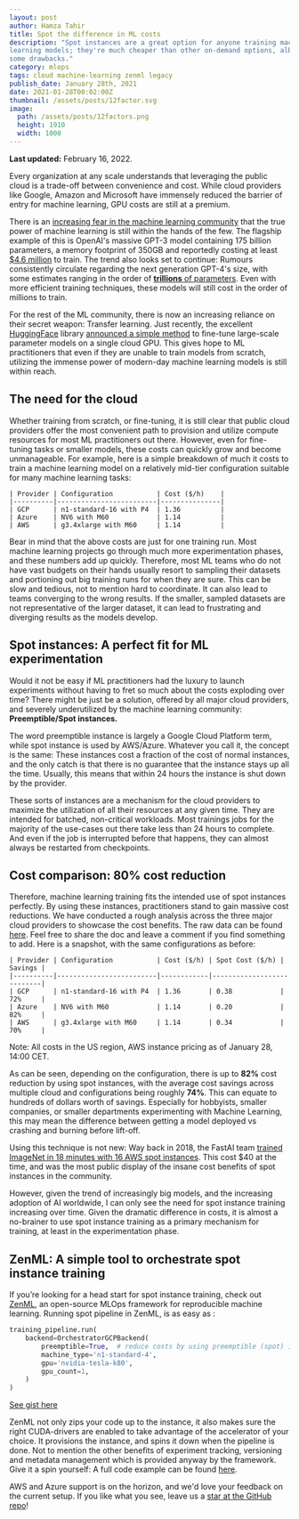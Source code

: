 ```yaml
---
layout: post
author: Hamza Tahir
title: Spot the difference in ML costs
description: "Spot instances are a great option for anyone training machine
learning models; they're much cheaper than other on-demand options, albeit with
some drawbacks."
category: mlops
tags: cloud machine-learning zenml legacy
publish_date: January 28th, 2021
date: 2021-01-28T00:02:00Z
thumbnail: /assets/posts/12factor.svg
image:
  path: /assets/posts/12factors.png
  height: 1910
  width: 1000
---
```


**Last updated:** February 16, 2022.

Every organization at any scale understands that leveraging the public cloud is
a trade-off between convenience and cost. While cloud providers like Google,
Amazon and Microsoft have immensely reduced the barrier of entry for machine
learning, GPU costs are still at a premium.

There is an
[increasing fear in the machine learning community](https://venturebeat.com/2020/06/01/ai-machine-learning-openai-gpt-3-size-isnt-everything/)
that the true power of machine learning is still within the hands of the few.
The flagship example of this is OpenAI's massive GPT-3 model containing 175
billion parameters, a memory footprint of 350GB and reportedly costing at least
[$4.6 million](https://lambdalabs.com/blog/demystifying-gpt-3/) to train. The
trend also looks set to continue: Rumours consistently circulate regarding the
next generation GPT-4's size, with some estimates ranging in the order of
[**trillions** of parameters](https://www.metaculus.com/questions/4852/how-many-parameters-will-gpt-4-have-if-it-is-released-in-billions-of-parameters/).
Even with more efficient training techniques, these models will still cost in
the order of millions to train.

For the rest of the ML community, there is now an increasing reliance on their
secret weapon: Transfer learning. Just recently, the excellent
[HuggingFace](https://huggingface.co/) library
[announced a simple method](https://twitter.com/huggingface/status/1351560093658198022)
to fine-tune large-scale parameter models on a single cloud GPU. This gives hope
to ML practitioners that even if they are unable to train models from scratch,
utilizing the immense power of modern-day machine learning models is still
within reach.

## The need for the cloud

Whether training from scratch, or fine-tuning, it is still clear that public
cloud providers offer the most convenient path to provision and utilize compute
resources for most ML practitioners out there. However, even for fine-tuning
tasks or smaller models, these costs can quickly grow and become unmanageable.
For example, here is a simple breakdown of much it costs to train a machine
learning model on a relatively mid-tier configuration suitable for many machine
learning tasks:

```
| Provider | Configuration           | Cost ($/h)    |
|----------|-------------------------|---------------|
| GCP      | n1-standard-16 with P4  | 1.36          |
| Azure    | NV6 with M60            | 1.14          |
| AWS      | g3.4xlarge with M60     | 1.14          |
```

Bear in mind that the above costs are just for one training run. Most machine
learning projects go through much more experimentation phases, and these numbers
add up quickly. Therefore, most ML teams who do not have vast budgets on their
hands usually resort to sampling their datasets and portioning out big training
runs for when they are sure. This can be slow and tedious, not to mention hard
to coordinate. It can also lead to teams converging to the wrong results. If the
smaller, sampled datasets are not representative of the larger dataset, it can
lead to frustrating and diverging results as the models develop.

## Spot instances: A perfect fit for ML experimentation

Would it not be easy if ML practitioners had the luxury to launch experiments
without having to fret so much about the costs exploding over time? There might
be just be a solution, offered by all major cloud providers, and severely
underutilized by the machine learning community: **Preemptible/Spot instances.**

The word preemptible instance is largely a Google Cloud Platform term, while
spot instance is used by AWS/Azure. Whatever you call it, the concept is the
same: These instances cost a fraction of the cost of normal instances, and the
only catch is that there is no guarantee that the instance stays up all the
time. Usually, this means that within 24 hours the instance is shut down by the
provider.

These sorts of instances are a mechanism for the cloud providers to maximize the
utilization of all their resources at any given time. They are intended for
batched, non-critical workloads. Most trainings jobs for the majority of the
use-cases out there take less than 24 hours to complete. And even if the job is
interrupted before that happens, they can almost always be restarted from
checkpoints.

## Cost comparison: 80% cost reduction

Therefore, machine learning training fits the intended use of spot instances
perfectly. By using these instances, practitioners stand to gain massive cost
reductions. We have conducted a rough analysis across the three major cloud
providers to showcase the cost benefits. The raw data can be found
[here](https://docs.google.com/spreadsheets/d/1wErQviA3sI22fh3BscO4CMJyg6w1Qqi468O1bCxUFhc/edit?usp=sharing).
Feel free to share the doc and leave a comment if you find something to add.
Here is a snapshot, with the same configurations as before:

```
| Provider | Configuration           | Cost ($/h) | Spot Cost ($/h) | Savings |
|----------|-------------------------|------------|---------------------------|
| GCP      | n1-standard-16 with P4  | 1.36       | 0.38            | 72%     |
| Azure    | NV6 with M60            | 1.14       | 0.20            | 82%     |
| AWS      | g3.4xlarge with M60     | 1.14       | 0.34            | 70%     |
```

Note: All costs in the US region, AWS instance pricing as of January 28, 14:00
CET.

As can be seen, depending on the configuration, there is up to **82%** cost
reduction by using spot instances, with the average cost savings across multiple
cloud and configurations being roughly **74%**. This can equate to hundreds of
dollars worth of savings. Especially for hobbyists, smaller companies, or
smaller departments experimenting with Machine Learning, this may mean the
difference between getting a model deployed vs crashing and burning before
lift-off.

Using this technique is not new: Way back in 2018, the FastAI team
[trained ImageNet in 18 minutes with 16 AWS spot instances](https://www.fast.ai/2018/08/10/fastai-diu-imagenet/).
This cost $40 at the time, and was the most public display of the insane cost
benefits of spot instances in the community.

However, given the trend of increasingly big models, and the increasing adoption
of AI worldwide, I can only see the need for spot instance training increasing
over time. Given the dramatic difference in costs, it is almost a no-brainer to
use spot instance training as a primary mechanism for training, at least in the
experimentation phase.

## ZenML: A simple tool to orchestrate spot instance training

If you’re looking for a head start for spot instance training, check out
[ZenML](https://github.com/zenml-io/zenml), an open-source MLOps framework for
reproducible machine learning. Running spot pipeline in ZenML, is as easy as :

```python
training_pipeline.run(
    backend=OrchestratorGCPBackend(
        preemptible=True,  # reduce costs by using preemptible (spot) instances
        machine_type='n1-standard-4',
        gpu='nvidia-tesla-k80',
        gpu_count=1,
    )
)
```

[See gist here](https://gist.github.com/htahir1/62dc4baa12560e8b88ce156f76aaab5f)

ZenML not only zips your code up to the instance, it also makes sure the right
CUDA-drivers are enabled to take advantage of the accelerator of your choice. It
provisions the instance, and spins it down when the pipeline is done. Not to
mention the other benefits of experiment tracking, versioning and metadata
management which is provided anyway by the framework. Give it a spin yourself: A
full code example can be found
[here](https://github.com/zenml-io/zenml/tree/main/examples).

AWS and Azure support is on the horizon, and we'd love your feedback on the
current setup. If you like what you see, leave us a
[star at the GitHub repo](https://github.com/zenml-io/zenml)!
